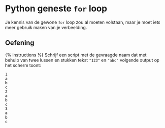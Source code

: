 # Python geneste `for` loop
Je kennis van de gewone `for` loop zou al moeten volstaan, maar je moet iets meer gebruik maken van je verbeelding.

## Oefening
{% instructions %}
Schrijf een script met de gevraagde naam dat met behulp van twee lussen en stukken tekst `"123"` en `"abc"` volgende output op het scherm toont:

```text
1
a
b
c
2
a
b
c
3
a
b
c
```
